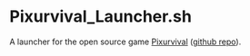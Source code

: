 # Pixurvival_Launcher.sh
A launcher for the open source game [Pixurvival](https://sharkhendrix.itch.io/pixurvival) ([github repo](https://github.com/JoannickGardize/Pixurvival)).
